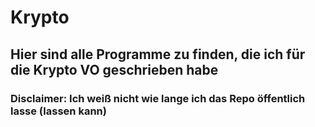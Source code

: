 # Krypto
## Hier sind alle Programme zu finden, die ich für die Krypto VO geschrieben habe
### Disclaimer: Ich weiß nicht wie lange ich das Repo öffentlich lasse (lassen kann)